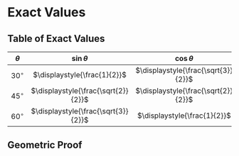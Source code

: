 # Exact Values



## Table of Exact Values

| $\theta$ | $\sin \theta$ | $\cos \theta$ | $\tan \theta$ |
| :---: | :---: | :---: | :---: |
| $30^{\circ}$ | $\displaystyle{\frac{1}{2}}$ | $\displaystyle{\frac{\sqrt{3}}{2}}$ | $\displaystyle{\frac{\sqrt{3}}{3}}$ |
| $45^{\circ}$ | $\displaystyle{\frac{\sqrt{2}}{2}}$ | $\displaystyle{\frac{\sqrt{2}}{2}}$ | $1$ |
| $60^{\circ}$ | $\displaystyle{\frac{\sqrt{3}}{2}}$ | $\displaystyle{\frac{1}{2}}$ | $\sqrt{3}$ |

## Geometric Proof

